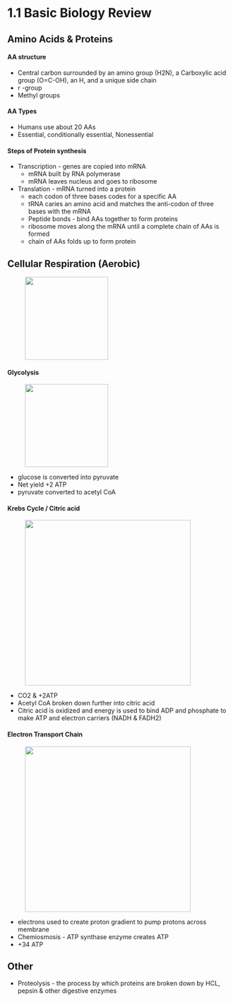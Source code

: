 # 1.1 Basic Biology Review

## Amino Acids & Proteins

#### AA structure&#x20;

* Central carbon surrounded by an amino group (H2N), a Carboxylic acid group (O=C-OH), an H, and a unique side chain&#x20;
* r -group
* Methyl groups&#x20;

#### AA Types&#x20;

* Humans use about 20 AAs&#x20;
* Essential, conditionally essential, Nonessential

#### Steps of Protein synthesis&#x20;

* Transcription - genes are copied into mRNA
  * mRNA built by RNA polymerase &#x20;
  * mRNA leaves nucleus and goes to ribosome&#x20;
* Translation - mRNA turned into a protein&#x20;
  * each codon of three bases codes for a specific AA
  * tRNA caries an amino acid and matches the anti-codon of three bases with the mRNA&#x20;
  * Peptide bonds - bind AAs together to form proteins&#x20;
  * ribosome moves along the mRNA until a complete chain of AAs is formed
  * chain of AAs folds up to form protein

## Cellular Respiration (Aerobic)

<figure><img src="https://d16qt3wv6xm098.cloudfront.net/-8wn3IA_QZyF4EvXAetmSC9sRPuE3fJs/_.png" alt="" width="188"><figcaption></figcaption></figure>

#### Glycolysis

<figure><img src="https://cdn.kastatic.org/ka-perseus-images/3ac5f05c70a76473139a0abb96318146af528f48.png" alt="" width="188"><figcaption></figcaption></figure>

* glucose is converted into pyruvate&#x20;
* Net yield +2 ATP&#x20;
* pyruvate converted to acetyl CoA&#x20;

#### Krebs Cycle / Citric acid&#x20;

<figure><img src="https://cdn.kastatic.org/ka-perseus-images/c7052763740cb431d8e989fa55460816cc5a074c.png" alt="" width="375"><figcaption></figcaption></figure>

* CO2 & +2ATP&#x20;
* Acetyl CoA broken down further into citric acid
* Citric acid is oxidized and energy is used to bind ADP and phosphate to make ATP and electron carriers (NADH & FADH2)

#### Electron Transport Chain&#x20;

<figure><img src="https://i.ytimg.com/vi/LsRQ5_EmxJA/maxresdefault.jpg" alt="" width="375"><figcaption></figcaption></figure>

* electrons used to create proton gradient to pump protons across membrane&#x20;
* Chemiosmosis - ATP synthase enzyme creates ATP&#x20;
* \+34 ATP&#x20;

## Other&#x20;

* Proteolysis - the process by which proteins are broken down by HCL, pepsin & other digestive enzymes&#x20;
